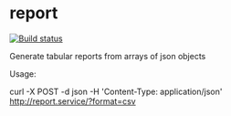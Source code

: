 report
======
[![Build status](https://travis-ci.org/timothy-r/report.svg?branch=master)](https://travis-ci.irg/timothy-r/report)

Generate tabular reports from arrays of json objects

Usage:

  curl -X POST -d json  -H 'Content-Type: application/json' http://report.service/?format=csv

